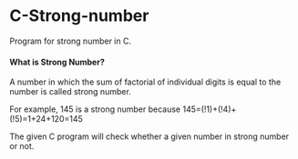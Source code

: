 # C-Strong-number
Program for strong number in C.

#### What is Strong Number?

A number in which the sum of factorial of individual digits is equal to the number is called strong number.

For example, 145 is a strong number because 145=(!1)+(!4)+(!5)=1+24+120=145

The given C program will check whether a given number in strong number or not.
